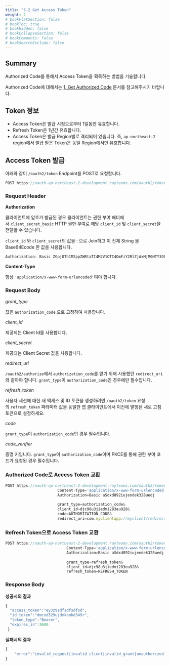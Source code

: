 ```yaml
---
title: "3.2 Get Access Token"
weight: 2
# bookFlatSection: false
# bookToc: true
# bookHidden: false
# bookCollapseSection: false
# bookComments: false
# bookSearchExclude: false
---
```


## **Summary**

Authorized Code를 통해서 Access Token을 획득하는 방법을 기술합니다.

Authorized Code에 대해서는 [1. Get Authorized Code](https://www.notion.so/1-Get-Authorized-Code-6c5ada2937204dc291c44f51076dbf7d) 문서를 참고해주시기 바랍니다.

## Token 정보

- Access Token은 발급 시점으로부터 1일동안 유효합니다.
- Refresh Token은 1년간 유효합니다.
- Access Token은 발급 Region별로 격리되어 있습니다.
즉, `ap-northeast-2` region에서 발급 받은 Token은 동일 Region에서만 유효합니다.

## Access Token 발급

아래와 같이 `/oauth2/token` Endpoint를 POST로 요청합니다.

```jsx
POST https://oauth-ap-northeast-2-development.rayteams.com/oauth2/token
```

### **Request Header**

**Authorization**

클라이언트에 암호가 발급된 경우 클라이언트는 권한 부여 헤더에서 `client_secret_basic` HTTP 권한 부여로 해당 `client_id` 및 `client_secret`을 전달할 수 있습니다. 

`client_id` 와 `client_secret`의 값을 : 으로 Join하고 이 전체 String 을 Base64Ecode 한 값을 사용합니다.

```jsx
Authorization: Basic ZGpjOTh1M2ppZWRtaTI4M2V1OTI4OmFiY2RlZjAxMjM0NTY3ODkw
```

**Content-Type**

항상 `'application/x-www-form-urlencoded'`여야 합니다.

### **Request Body**

*grant_type*

 값은 `authorization_code` 으로 고정하여 사용합니다.

*client_id*

제공되는 Client Id를 사용합니다.

*client_secret*

제공되는 Client Secret 값을 사용합니다.

*redirect_uri*

`/oauth2/authorize`에서 `authorization_code`를 얻기 위해 사용했던 `redirect_uri`와 같아야 합니다.
`grant_type`이 `authorization_code`인 경우에만 필수입니다.

*refresh_token*

사용자 세션에 대한 새 액세스 및 ID 토큰을 생성하려면 `/oauth2/token` 요청의 `refresh_token` 파라미터 값을 동일한 앱 클라이언트에서 이전에 발행된 새로 고침 토큰으로 설정하세요.

*code*

`grant_type`이 `authorization_code`인 경우 필수입니다.

*code_verifier*

증명 키입니다.
`grant_type`이 `authorization_code`이며 PKCE를 통해 권한 부여 코드가 요청된 경우 필수입니다.

### Authorized Code로 Access Token 교환

```jsx
POST https://oauth-ap-northeast-2-development.rayteams.com/oauth2/token&
                       Content-Type='application/x-www-form-urlencoded'&
                       Authorization=Basic aSdxd892iujendek328uedj
                       
                       grant_type=authorization_code&
                       client_id=djc98u3jiedmi283eu928&
                       code=AUTHORIZATION_CODE&
                       redirect_uri=com.myclientapp://myclient/redirect
```

### Refresh Token으로 Access Token 교환

```jsx
POST https://oauth-ap-northeast-2-development.rayteams.com/oauth2/token >
                           Content-Type='application/x-www-form-urlencoded'&
                           Authorization=Basic aSdxd892iujendek328uedj
                           
                           grant_type=refresh_token&
                           client_id=djc98u3jiedmi283eu928&
                           refresh_token=REFRESH_TOKEN
```

### Response Body

**성공시의 결과**

```jsx
{ 
  "access_token":"eyJz9sdfsdfsdfsd", 
  "id_token":"dmcxd329ujdmkemkd349r",
  "token_type":"Bearer", 
  "expires_in":3600
 }
```

**실패시의 결과**

```jsx
{
	"error":"invalid_request|invalid_client|invalid_grant|unauthorized_client|unsupported_grant_type|"
}
```